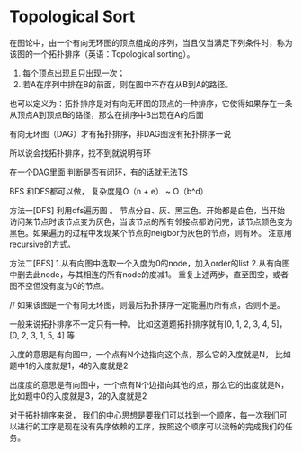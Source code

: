 # Topological Sort

在图论中，由一个有向无环图的顶点组成的序列，当且仅当满足下列条件时，称为该图的一个拓扑排序（英语：Topological sorting）。

1. 每个顶点出现且只出现一次；
2. 若A在序列中排在B的前面，则在图中不存在从B到A的路径。

也可以定义为：拓扑排序是对有向无环图的顶点的一种排序，它使得如果存在一条从顶点A到顶点B的路径，那么在排序中B出现在A的后面

有向无环图（DAG）才有拓扑排序，非DAG图没有拓扑排序一说 

所以说会找拓扑排序，找不到就说明有环

在一个DAG里面 判断是否有闭环，有的话就无法TS



BFS 和DFS都可以做， 复杂度是O（n + e） ~ O（b^d）

方法一[DFS]
利用dfs遍历图 。 节点分白、灰、黑三色。开始都是白色，当开始访问某节点时该节点变为灰色，当该节点的所有邻接点都访问完，该节点颜色变为黑色。如果遍历的过程中发现某个节点的neigbor为灰色的节点，则有环。
注意用recursive的方式。

方法二[BFS]
1.从有向图中选取一个入度为0的node，加入order的list
2.从有向图中删去此node，与其相连的所有node的度减1。
重复上述两步，直至图空，或者图不空但没有度为0的节点。

// 如果该图是一个有向无环图，则最后拓扑排序一定能遍历所有点，否则不是。



一般来说拓扑排序不一定只有一种。 比如这道题拓扑排序就有[0, 1, 2, 3, 4, 5]， [0, 2, 3, 1, 5, 4] 等

入度的意思是有向图中，一个点有N个边指向这个点，那么它的入度就是N， 比如题中1的入度就是1，4的入度就是2

出度度的意思是有向图中，一个点有N个边指向其他的点，那么它的出度就是N， 比如题中0的入度就是3，2的入度就是2



对于拓扑排序来说， 我们的中心思想是要我们可以找到一个顺序，每一次我们可以进行的工序是现在没有先序依赖的工序，按照这个顺序可以流畅的完成我们的任务。
